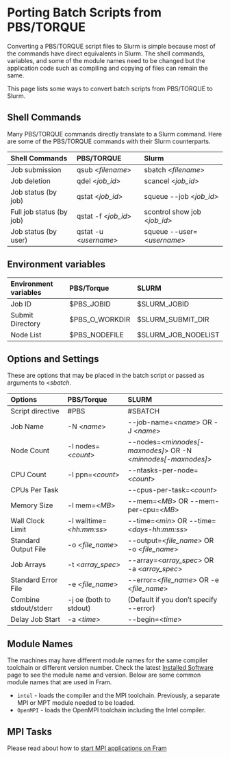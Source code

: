 # Porting Batch Scripts from PBS/TORQUE

Converting a PBS/TORQUE script files to Slurm is simple because most of the commands
have direct equivalents in Slurm. The shell commands, variables, and some of the module names
need to be changed but the application code such as compiling and copying of files
can remain the same.

This page lists some ways to convert batch scripts from PBS/TORQUE to Slurm.

## Shell Commands

Many PBS/TORQUE commands directly translate to a Slurm command. Here are some
of the PBS/TORQUE commands with their Slurm counterparts.

| Shell Commands     | PBS/TORQUE     | Slurm     |
| :------------- | :------------- | :------------- |
| Job submission |  	qsub <*filename*> |  	sbatch <*filename*> |
| Job deletion |  	qdel <*job_id*> |  	scancel <*job_id*> |
| Job status (by job) |  	qstat <*job_id*> |  	squeue --job <*job_id*> |
| Full job status (by job) |  	qstat -f <*job_id*> | scontrol show job <*job_id*> |
| Job status (by user) |  	qstat -u <*username*> |  	squeue --user=<*username*> |

## Environment variables

| Environment variables |  	PBS/Torque |	SLURM |
| :------------- | :------------- | :------------- |
| Job ID  | $PBS_JOBID  | $SLURM_JOBID |
| Submit Directory | $PBS_O_WORKDIR | $SLURM_SUBMIT_DIR |
| Node List | 	$PBS_NODEFILE | $SLURM_JOB_NODELIST |

## Options and Settings

These are options that may be placed in the batch script or passed as arguments
to <*sbatch*.

| Options | PBS/Torque | SLURM |
| :------------- | :------------- | :------------- |
| Script directive | #PBS | #SBATCH |
| Job Name |  	-N <*name*>  | 	--job-name=<*name*> OR -J <*name*> |
| Node Count |  	-l nodes=<*count*> |  	--nodes=<*minnodes[-maxnodes]*> OR -N <*minnodes[-maxnodes]*> |
| CPU Count |  	-l ppn=<*count*> |  	--ntasks-per-node=<*count*> |
| CPUs Per Task |  	  	 | --cpus-per-task=<*count*> |
| Memory Size |  	-l mem=<*MB*> 	 | --mem=<*MB*> OR --mem-per-cpu=<*MB*> |
| Wall Clock Limit |  	-l walltime=<*hh:mm:ss*> | 	--time=<*min*> OR --time=<*days-hh:mm:ss*> |
| Standard Output File |  	-o <*file_name*> |  	--output=<*file_name*> OR -o <*file_name*> |
| Job Arrays |  	-t <*array_spec*> |  	--array=<*array_spec*> OR -a <*array_spec*> |
| Standard Error File |  	-e <*file_name*> |  	--error=<*file_name*> OR -e <*file_name*> |
| Combine stdout/stderr |  	-j oe (both to stdout) |  	(Default if you don’t specify --error) |
| Delay Job Start |  	-a <*time*> |  	--begin=<*time*> |

## Module Names

The machines may have different module names for the same compiler toolchain or different version number. Check the latest [Installed Software](../development/which_software_is_installed.md) page to see the module name and version. Below are some common module names that are
used in Fram.

* `intel` - loads the compiler and the MPI toolchain. Previously, a separate MPI or MPT module needed to be loaded.
* `OpenMPI` - loads the OpenMPI toolchain including the Intel compiler.

## MPI Tasks

Please read about how to [start MPI applications on Fram](mpi_jobs.md)
